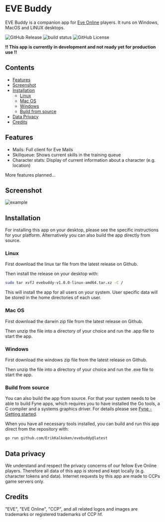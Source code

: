 # EVE Buddy

EVE Buddy is a companion app for [Eve Online](https://www.eveonline.com/) players. It runs on Windows, MacOS and LINUX desktops.

![GitHub Release](https://img.shields.io/github/v/release/ErikKalkoken/evebuddy)
![build status](https://github.com/ErikKalkoken/evebuddy/actions/workflows/ci-cd.yml/badge.svg)
![GitHub License](https://img.shields.io/github/license/ErikKalkoken/evebuddy)

**!! This app is currently in development and not ready yet for production use !!**

## Contents

- [Features](#features)
- [Screenshot](#screenshot)
- [Installation](#installation)
  - [Linux](#linux)
  - [Mac OS](#mac-os)
  - [Windows](#windows)
  - [Build from source](#build-from-source)
- [Data Privacy](#data-privacy)
- [Credits](#credits)

## Features

- Mails: Full client for Eve Mails
- Skillqueue: Shows current skills in the training queue
- Character stats: Display of current information about a character (e.g. location)

More features planned...

## Screenshot

![example](https://cdn.imgpile.com/f/dsxYy1a_xl.png)

## Installation

For installing this app on your desktop, please see the specific instructions for your platform. Alternatively you can also build the app directly from source.

### Linux

First download the linux tar file from the latest release on Github.

Then install the release on your desktop with:

```sh
sudo tar xvfJ evebuddy-v1.0.0-linux-amd64.tar.xz -C /
```

This will install the app for all users on your system. User specific data will be stored in the home directories of each user.

### Mac OS

First download the darwin zip file from the latest release on Github.

Then unzip the file into a directory of your choice and run the .app file to start the app.

### Windows

First download the windows zip file from the latest release on Github.

Then unzip the file into a directory of your choice and run the .exe file to start the app.

### Build from source

You can also build the app from source. For that your system needs to be able to build Fyne apps, which requires you to have installed the Go tools, a C compiler and a systems graphics driver. For details please see [Fyne - Getting started](https://docs.fyne.io/started/).

When you have all necessary tools installed, you can build and run this app direct from the repository with:

```sh
go run github.com/ErikKalkoken/evebuddy@latest
```

## Data privacy

We understand and respect the privacy concerns of our fellow Eve Online players. Therefore all data of this app is stored and kept locally (e.g. character tokens and data). Internet requests by this app are made to CCPs game servers only.

## Credits

"EVE", "EVE Online", "CCP", and all related logos and images are trademarks or registered trademarks of CCP hf.
